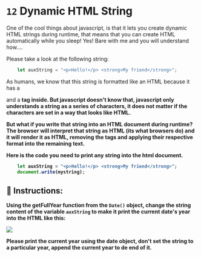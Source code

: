# `12` Dynamic HTML String

One of the cool things about javascript, is that it lets you create dynamic HTML strings during runtime, that means that you can create HTML automatically while you sleep! Yes! Bare with me and you will understand how....

Please take a look at the following string:
```javascript 
    let auxString = "<p>Hello!</p> <strong>My friend</strong>";
```
As humans, we know that this string is formatted like an HTML because it has a <p> and a <strong> tag inside. But javascript doesn't know that,  javascript only understands a string as a series of characters, it does not matter if the characters are set in a way that looks like HTML.

But what if you write that string into an HTML document during runtime? The browser will interpret that string as HTML (its what browsers do) and it will render it as HTML, removing the tags and applying their respective format into the remaining text. 

Here is the code you need to print any string into the html document.
```js
    let auxString = "<p>Hello!</p> <strong>My friend</strong>";
    document.write(mystring);
```
## 📝 Instructions:
Using the getFullYear function from the `Date()` object, change the string content of the variable `auxString` to make it print the current date's year into the HTML like this:

![](http://i.imgur.com/HpinbLP.png "")

Please print the current year using the date object, don't set the string to a particular year, append the current year to de end of it.